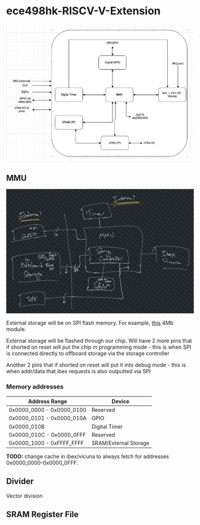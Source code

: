 # ece498hk-RISCV-V-Extension

![block diagram](imgs/block-diagram.jpg)


## MMU
![MMU block diagram](imgs/mmu-block-diagram.png)

External storage will be on SPI flash memory. For example, [this](https://www.mouser.com/ProductDetail/Microchip-Technology-Atmel/SST26VF040AT-104I-SN?qs=vmHwEFxEFR8%252BmQlv%252BpDlqw%3D%3D) 4Mb module. 

External storage will be flashed through our chip. Will have 2 more pins that if shorted on reset will put the chip in programming mode - this is when SPI is connected directly to offboard storage via the storage controller 

Another 2 pins that if shorted on reset will put it into debug mode - this is when addr/data that ibex requests is also outputted via SPI


### Memory addresses

| Address Range              | Device                |
| -------------------------- | --------------------- |
| 0x0000_0000 - 0x0000_0100  | Reserved              |
| 0x0000_0101 - 0x0000_010A  | GPIO                  |
| 0x0000_010B                | Digital Timer         |
| 0x0000_010C - 0x0000_0FFF  | Reserved              |
| 0x0000_1000 - 0xFFFF_FFFF  | SRAM/External Storage |


**TODO:** change cache in ibex/vicuna to always fetch for addresses 0x0000_0000-0x0000_0FFF. 

## Divider
Vector division

## SRAM Register File
